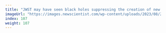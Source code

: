 ```yaml
---
title: "JWST may have seen black holes suppressing the creation of new stars"
imageUrl: "https://images.newscientist.com/wp-content/uploads/2023/08/24132659/SEI_168574221.jpg?width=600"
index: 107
weight: 107
---
```

